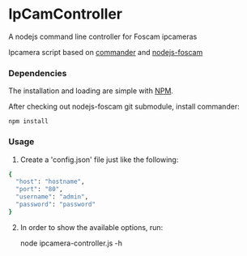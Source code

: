 IpCamController
===============

A nodejs command line controller for Foscam ipcameras

Ipcamera script based on [commander](https://github.com/visionmedia/commander.js) and [nodejs-foscam](https://github.com/fvdm/nodejs-foscam)

### Dependencies

The installation and loading are simple with [NPM](https://npmjs.org/).

After checking out nodejs-foscam git submodule, install commander:

	npm install


### Usage

1. Create a 'config.json' file just like the following:

  ```sh
  {
    "host": "hostname",
    "port": "80",
    "username": "admin",
    "password": "password"
  }
  ```
2. In order to show the available options, run:

	node ipcamera-controller.js -h

